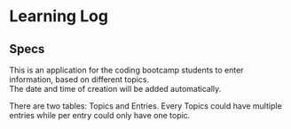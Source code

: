 # Learning Log

## Specs

This is an application for the coding bootcamp students to enter information, based on different topics.  
The date and time of creation will be added automatically. 

There are two tables: Topics and Entries.
Every Topics could have multiple entries while per entry could only have one topic. 

